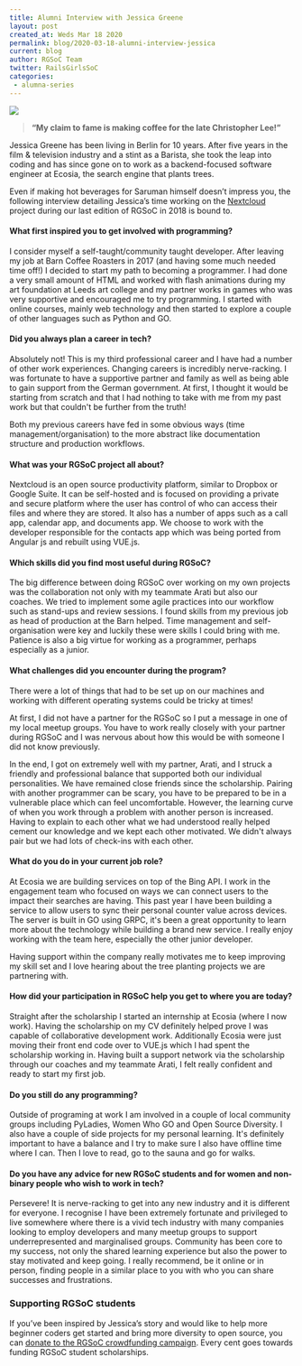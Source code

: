 ```yaml
---
title: Alumni Interview with Jessica Greene
layout: post
created_at: Weds Mar 18 2020
permalink: blog/2020-03-18-alumni-interview-jessica
current: blog
author: RGSoC Team
twitter: RailsGirlsSoC
categories:
 - alumna-series
---
```

 
![](/img/blog/2020/Alumni-Interview-JessicaG.png)
 
> **“My claim to fame is making coffee for the late Christopher Lee!”**
 
Jessica Greene has been living in Berlin for 10 years. After five years in the film & television industry and a stint as a Barista, she took the leap into coding and has since gone on to work as a backend-focused software engineer at Ecosia, the search engine that plants trees.
 
Even if making hot beverages for Saruman himself doesn’t impress you, the following interview detailing Jessica’s time working on the <a href=" https://nextcloud.com/"> Nextcloud </a> project during our last edition of RGSoC in 2018 is bound to.
 
<h4>What first inspired you to get involved with programming? </h4>
I consider myself a self-taught/community taught developer. After leaving my job at Barn Coffee Roasters in 2017 (and having some much needed time off!) I decided to start my path to becoming a programmer. I had done a very small amount of HTML and worked with flash animations during my art foundation at Leeds art college and my partner works in games who was very supportive and encouraged me to try programming. I started with online courses, mainly web technology and then started to explore a couple of other languages such as Python and GO.
 
<h4>Did you always plan a career in tech? </h4>
<p>Absolutely not! This is my third professional career and I have had a number of other work experiences. Changing careers is incredibly nerve-racking. I was fortunate to have a supportive partner and family as well as being able to gain support from the German government. At first, I thought it would be starting from scratch and that I had nothing to take with me from my past work but that couldn't be further from the truth!</p>
 
<p>Both my previous careers have fed in some obvious ways (time management/organisation) to the more abstract like documentation structure and production workflows.</p>
 
<h4>What was your RGSoC project all about?</h4>
Nextcloud is an open source productivity platform, similar to Dropbox or Google Suite. It can be self-hosted and is focused on providing a private and secure platform where the user has control of who can access their files and where they are stored. It also has a number of apps such as a call app, calendar app, and documents app. We choose to work with the developer responsible for the contacts app which was being ported from Angular js and rebuilt using VUE.js.
 
<h4>Which skills did you find most useful during RGSoC?</h4>
The big difference between doing RGSoC over working on my own projects was the collaboration not only with my teammate Arati but also our coaches. We tried to implement some agile practices into our workflow such as stand-ups and review sessions. I found skills from my previous job as head of production at the Barn helped. Time management and self-organisation were key and luckily these were skills I could bring with me. Patience is also a big virtue for working as a programmer, perhaps especially as a junior.
 
<h4>What challenges did you encounter during the program? </h4>
<p>There were a lot of things that had to be set up on our machines and working with different operating systems could be tricky at times!</p>

<p>At first, I did not have a partner for the RGSoC so I put a message in one of my local meetup groups. You have to work really closely with your partner during RGSoC and I was nervous about how this would be with someone I did not know previously.</p>
 
<p>In the end, I got on extremely well with my partner, Arati, and I struck a friendly and professional balance that supported both our individual personalities. We have remained close friends since the scholarship. Pairing with another programmer can be scary, you have to be prepared to be in a vulnerable place which can feel uncomfortable. However, the learning curve of when you work through a problem with another person is increased. Having to explain to each other what we had understood really helped cement our knowledge and we kept each other motivated. We didn't always pair but we had lots of check-ins with each other.</p>
 
<h4>What do you do in your current job role? </h4>
<p>At Ecosia we are building services on top of the Bing API. I work in the engagement team who focused on ways we can connect users to the impact their searches are having. This past year I have been building a service to allow users to sync their personal counter value across devices. The server is built in GO using GRPC, it's been a great opportunity to learn more about the technology while building a brand new service. I really enjoy working with the team here, especially the other junior developer.</p>
 
<p>Having support within the company really motivates me to keep improving my skill set and I love hearing about the tree planting projects we are partnering with.</p>
 
<h4>How did your participation in RGSoC help you get to where you are today? </h4>
Straight after the scholarship I started an internship at Ecosia (where I now work). Having the scholarship on my CV definitely helped prove I was capable of collaborative development work. Additionally Ecosia were just moving their front end code over to VUE.js which I had spent the scholarship working in. Having built a support network via the scholarship through our coaches and my teammate Arati, I felt really confident and ready to start my first job.
 
<h4>Do you still do any programming? </h4>
Outside of programing at work I am involved in a couple of local community groups including PyLadies, Women Who GO and Open Source Diversity. I also have a couple of side projects for my personal learning. It's definitely important to have a balance and I try to make sure I also have offline time where I can. Then I love to read, go to the sauna and go for walks.
 
<h4>Do you have any advice for new RGSoC students and for women and non-binary people who wish to work in tech? </h4>
Persevere! It is nerve-racking to get into any new industry and it is different for everyone. I recognise I have been extremely fortunate and privileged to live somewhere where there is a vivid tech industry with many companies looking to employ developers and many meetup groups to support underrepresented and marginalised groups. Community has been core to my success, not only the shared learning experience but also the power to stay motivated and keep going. I really recommend, be it online or in person, finding people in a similar place to you with who you can share successes and frustrations.
 
<h3>Supporting RGSoC students</h3>

If you’ve been inspired by Jessica’s story and would like to help more beginner coders get started and bring more diversity to open source, you can <a href="https://railsgirlssummerofcode.org/campaign/"> donate to the RGSoC crowdfunding campaign</a>. Every cent goes towards funding RGSoC student scholarships.
